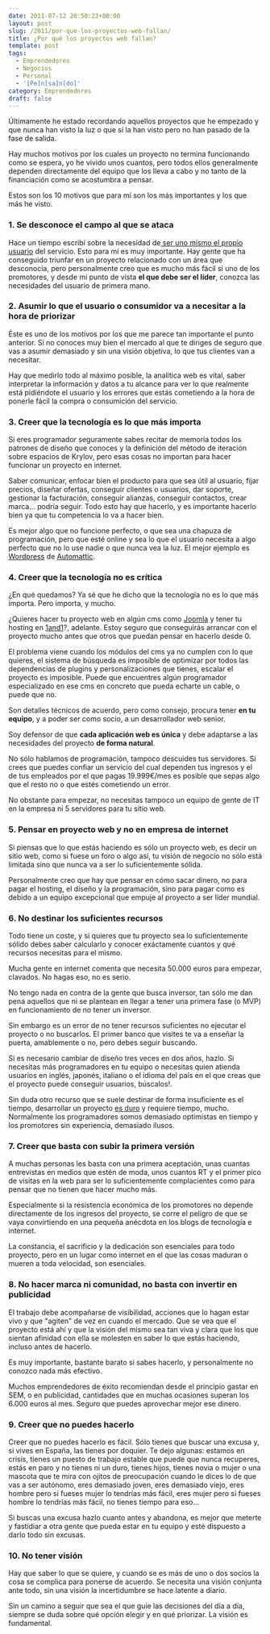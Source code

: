 ```yaml
---
date: 2011-07-12 20:50:23+00:00
layout: post
slug: /2011/por-que-los-proyectos-web-fallan/
title: ¿Por qué los proyectos web fallan?
template: post
tags:
  - Emprendedores
  - Negocios
  - Personal
  - '[Pe]n[sa]n[do]'
category: Emprendedores
draft: false
---
```


Últimamente he estado recordando aquellos proyectos que he empezado y que nunca han visto la luz o que sí la han visto pero no han pasado de la fase de salida.

Hay muchos motivos por los cuales un proyecto no termina funcionando como se espera, yo he vivido unos cuantos, pero todos ellos generalmente dependen directamente del equipo que los lleva a cabo y no tanto de la financiación como se acostumbra a pensar.

Estos son los 10 motivos que para mí son los más importantes y los que más he visto.


### 1. Se desconoce el campo al que se ataca


Hace un tiempo escribí sobre la necesidad de[ ser uno mismo el propio usuario](/2009/12/08/tu-tu-propio-usuario/) del servicio. Esto para mí es muy importante. Hay gente que ha conseguido triunfar en un proyecto relacionado con un área que desconocía, pero personalmente creo que es mucho más fácil si uno de los promotores, y desde mi punto de vista **el que debe ser el líder**, conozca las necesidades del usuario de primera mano.


### 2. Asumir lo que el usuario o consumidor va a necesitar a la hora de priorizar


Éste es uno de los motivos por los que me parece tan importante el punto anterior. Si no conoces muy bien el mercado al que te diriges de seguro que vas a asumir demasiado y sin una visión objetiva, lo que tus clientes van a necesitar.

Hay que medirlo todo al máximo posible, la analítica web es vital, saber interpretar la información y datos a tu alcance para ver lo que realmente está pidiéndote el usuario y los errores que estás cometiendo a la hora de ponerle fácil la compra o consumición del servicio.


### 3. Creer que la tecnología es lo que más importa


Si eres programador seguramente sabes recitar de memoria todos los patrones de diseño que conoces y la definición del método de iteración sobre espacios de Krylov, pero esas cosas no importan para hacer funcionar un proyecto en internet.

Saber comunicar, enfocar bien el producto para que sea útil al usuario, fijar precios, diseñar ofertas, conseguir clientes o usuarios, dar soporte, gestionar la facturación, conseguir alianzas, conseguir contactos, crear marca... podría seguir. Todo esto hay que hacerlo, y es importante hacerlo bien ya que tu competencia lo va a hacer bien.

Es mejor algo que no funcione perfecto, o que sea una chapuza de programación, pero que esté online y sea lo que el usuario necesita a algo perfecto que no lo use nadie o que nunca vea la luz. El mejor ejemplo es [Wordpress](http://wordpress.com) de [Automattic](http://automattic.com/).


### 4. Creer que la tecnología no es crítica


¿En qué quedamos? Ya sé que he dicho que la tecnología no es lo que más importa. Pero importa, y mucho.

¿Quieres hacer tu proyecto web en algún cms como [Joomla](http://joomla.org) y tener tu hosting en [1and1](http://1and1.com)?, adelante. Estoy seguro que conseguirás arrancar con el proyecto mucho antes que otros que puedan pensar en hacerlo desde 0.

El problema viene cuando los módulos del cms ya no cumplen con lo que quieres, el sistema de búsqueda es imposible de optimizar por todos las dependencias de plugins y personalizaciones que tienes, escalar el proyecto es imposible. Puede que encuentres algún programador especializado en ese cms en concreto que pueda echarte un cable, o puede que no.

Son detalles técnicos de acuerdo, pero como consejo, procura tener **en tu equipo**, y a poder ser como socio, a un desarrollador web senior.

Soy defensor de que **cada aplicación web es única** y debe adaptarse a las necesidades del proyecto **de forma natural**.

No sólo hablamos de programación, tampoco descuides tus servidores. Si crees que puedes confiar un servicio del cual dependen tus ingresos y el de tus empleados por el que pagas 19.999€/mes es posible que sepas algo que el resto no o que estés cometiendo un error.

No obstante para empezar, no necesitas tampoco un equipo de gente de IT en la empresa ni 5 servidores para tu sitio web.


### 5. Pensar en proyecto web y no en empresa de internet


Si piensas que lo que estás haciendo es sólo un proyecto web, es decir un sitio web, como si fuese un foro o algo así, tu visión de negocio no sólo está limitada sino que nunca va a ser lo suficientemente sólida.

Personalmente creo que hay que pensar en cómo sacar dinero, no para pagar el hosting, el diseño y la programación, sino para pagar como es debido a un equipo excepcional que empuje al proyecto a ser líder mundial.


### 6. No destinar los suficientes recursos


Todo tiene un coste, y si quieres que tu proyecto sea lo suficientemente sólido debes saber calcularlo y conocer exáctamente cuantos y qué recursos necesitas para el mismo.

Mucha gente en internet comenta que necesita 50.000 euros para empezar, clavados. No hagas eso, no es serio.

No tengo nada en contra de la gente que busca inversor, tan sólo me dan pena aquellos que ni se plantean en llegar a tener una primera fase (o MVP) en funcionamiento de no tener un inversor.

Sin embargo es un error de no tener recursos suficientes no ejecutar el proyecto o no buscarlos. El primer banco que visites te va a enseñar la puerta, amablemente o no, pero debes seguir buscando.

Si es necesario cambiar de diseño tres veces en dos años, hazlo. Si necesitas más programadores en tu equipo o necesitas quien atienda usuarios en inglés, japonés, italiano o el idioma del país en el que creas que el proyecto puede conseguir usuarios, búscalos!.

Sin duda otro recurso que se suele destinar de forma insuficiente es el tiempo, desarrollar un proyecto [es duro](http://www.hollance.com/2011/05/developing-software-is-expensive-because-it-is-hard/) y requiere tiempo, mucho. Normalmente los programadores somos demasiado optimistas en tiempo y los promotores sin experiencia, demasiado ilusos.


### 7. Creer que basta con subir la primera versión


A muchas personas les basta con una primera aceptación, unas cuantas entrevistas en medios que estén de moda, unos cuantos RT y el primer pico de visitas en la web para ser lo suficientemente complacientes como para pensar que no tienen que hacer mucho más.

Especialmente si la resistencia económica de los promotores no depende directamente de los ingresos del proyecto, se corre el peligro de que se vaya convirtiendo en una pequeña anécdota en los blogs de tecnología e internet.

La constancia, el sacrificio y la dedicación son esenciales para todo proyecto, pero en un lugar como internet en el que las cosas maduran o mueren a toda velocidad, son esenciales.


### 8. No hacer marca ni comunidad, no basta con invertir en publicidad


El trabajo debe acompañarse de visibilidad, acciones que lo hagan estar vivo y que "agiten" de vez en cuando el mercado. Que se vea que el proyecto está ahí y que la visión del mismo sea tan viva y clara que los que sientan afinidad con ella se molesten en saber lo que estás haciendo, incluso antes de hacerlo.

Es muy importante, bastante barato si sabes hacerlo, y personalmente no conozco nada más efectivo.

Muchos emprendedores de éxito recomiendan desde el principio gastar en SEM, o en publicidad, cantidades que en muchas ocasiones superan los 6.000 euros al mes. Seguro que puedes aprovechar mejor ese dinero.


### 9. Creer que no puedes hacerlo


Creer que no puedes hacerlo es fácil. Sólo tienes que buscar una excusa y, si vives en España, las tienes por doquier. Te dejo algunas: estamos en crisis, tienes un puesto de trabajo estable que puede que nunca recuperes, estás en paro y no tienes ni un duro, tienes hijos, tienes novia o mujer o una mascota que te mira con ojitos de preocupación cuando le dices lo de que vas a ser autónomo, eres demasiado joven, eres demasiado viejo, eres hombre pero si fueses mujer lo tendrías más fácil, eres mujer pero si fueses hombre lo tendrías más fácil, no tienes tiempo para eso...

Si buscas una excusa hazlo cuanto antes y abandona, es mejor que meterte y fastidiar a otra gente que pueda estar en tu equipo y esté dispuesto a darlo todo sin excusas.


### 10. No tener visión


Hay que saber lo que se quiere, y cuando se es más de uno o dos socios la cosa se complica para ponerse de acuerdo. Se necesita una visión conjunta ante todo, sin una visión la incertidumbre se hace latente a diario.

Sin un camino a seguir que sea el que guíe las decisiones del día a día, siempre se duda sobre qué opción elegir y en qué priorizar. La visión es fundamental.
